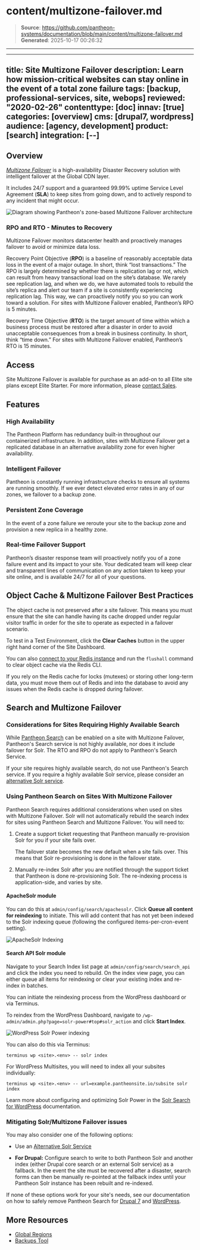 # content/multizone-failover.md

> **Source**: https://github.com/pantheon-systems/documentation/blob/main/content/multizone-failover.md
> **Generated**: 2025-10-17 00:26:32

---

---
title: Site Multizone Failover
description: Learn how mission-critical websites can stay online in the event of a total zone failure
tags: [backup, professional-services, site, webops]
reviewed: "2020-02-26"
contenttype: [doc]
innav: [true]
categories: [overview]
cms: [drupal7, wordpress]
audience: [agency, development]
product: [search]
integration: [--]
---

## Overview

[<dfn id="mzfailover">Multizone Failover</dfn>](https://pantheon.io/features/disaster-recovery?docs) is a high-availability Disaster Recovery solution with intelligent failover at the Global CDN layer.

It includes 24/7 support and a guaranteed 99.99% uptime Service Level Agreement (**SLA**) to keep sites from going down, and to actively respond to any incident that might occur.

![Diagram showing Pantheon's zone-based Multizone Failover architecture](../images/site-mz-diagram.png)

### RPO and RTO - Minutes to Recovery

Multizone Failover monitors datacenter health and proactively manages failover to avoid or minimize data loss.

Recovery Point Objective (**RPO**) is a baseline of reasonably acceptable data loss in the event of a major outage. In short, think “lost transactions.” The RPO is largely determined by whether there is replication lag or not, which can result from heavy transactional load on the site’s database. We rarely see replication lag, and when we do, we have automated tools to rebuild the site’s replica and alert our team if a site is consistently experiencing replication lag. This way, we can proactively notify you so you can work toward a solution. For sites with Multizone Failover enabled, Pantheon’s RPO is 5 minutes.

Recovery Time Objective (**RTO**) is the target amount of time within which a business process must be restored after a disaster in order to avoid unacceptable consequences from a break in business continuity. In short, think “time down.” For sites with Multizone Failover enabled, Pantheon’s RTO is 15 minutes.

## Access

Site Multizone Failover is available for purchase as an add-on to all Elite site plans except Elite Starter. For more information, please [contact Sales](https://pantheon.io/contact-us?docs).

## Features

### High Availability

The Pantheon Platform has redundancy built-in throughout our containerized infrastructure. In addition, sites with Multizone Failover get a replicated database in an alternative availability zone for even higher availability.

### Intelligent Failover

Pantheon is constantly running infrastructure checks to ensure all systems are running smoothly. If we ever detect elevated error rates in any of our zones, we failover to a backup zone.

### Persistent Zone Coverage

In the event of a zone failure we reroute your site to the backup zone and provision a new replica in a healthy zone.

### Real-time Failover Support

Pantheon’s disaster response team will proactively notify you of a zone failure event and its impact to your site. Your dedicated team will keep clear and transparent lines of communication on any action taken to keep your site online, and is available 24/7 for all of your questions.

## Object Cache & Multizone Failover Best Practices

The object cache is not preserved after a site failover. This means you must ensure that the site can handle having its cache dropped under regular visitor traffic in order for the site to operate as expected in a failover scenario.

To test in a Test Environment, click the **Clear Caches** button in the upper right hand corner of the Site Dashboard.

You can also [connect to your Redis instance](/object-cache/cli) and run the `flushall` command to clear object cache via the Redis CLI.

If you rely on the Redis cache for locks (mutexes) or storing other long-term data, you must move them out of Redis and into the database to avoid any issues when the Redis cache is dropped during failover.

## Search and Multizone Failover

### Considerations for Sites Requiring Highly Available Search

While [Pantheon Search](/solr) can be enabled on a site with Multizone Failover, Pantheon's Search service is not highly available, nor does it include failover for Solr. The RTO and RPO do not apply to Pantheon's Search Service.

If your site requires highly available search, do not use Pantheon's Search service. If you require a highly available Solr service, please consider an [alternative Solr service](/solr#alternatives-to-pantheons-solr-service).

### Using Pantheon Search on Sites With Multizone Failover

Pantheon Search requires additional considerations when used on sites with Multizone Failover. Solr will not automatically rebuild the search index for sites using Pantheon Search and Multizone Failover. You will need to:

1. Create a support ticket requesting that Pantheon manually re-provision Solr for you if your site fails over.

    <Alert title="Note"  type="info" >

    The failover state becomes the new default when a site fails over. This means that Solr re-provisioning is done in the failover state.

    </Alert>

1. Manually re-index Solr after you are notified through the support ticket that Pantheon is done re-provisioning Solr. The re-indexing process is application-side, and varies by site.

<TabList>

<Tab title="Drupal" id="solr-d7" active={true}>

#### ApacheSolr module

You can do this at `admin/config/search/apachesolr`. Click **Queue all content for reindexing** to initiate. This will add content that has not yet been indexed to the Solr indexing queue (following the configured items-per-cron-event setting).

![ApacheSolr Indexing](../images/d7-solr-reindex.png)

#### Search API Solr module

Navigate to your Search Index list page at `admin/config/search/search_api` and click the index you need to rebuild. On the index view page, you can either queue all items for reindexing or clear your existing index and re-index in batches.

</Tab>

<Tab title="WordPress" id="solr-wp">

You can initiate the reindexing process from the WordPress dashboard or via Terminus.

To reindex from the WordPress Dashboard, navigate to `/wp-admin/admin.php?page=solr-power#top#solr_action` and click **Start Index**.

![WordPress Solr Power indexing](../images/solr-power-index.png)

You can also do this via Terminus:

```bash{promptUser: user}
terminus wp <site>.<env> -- solr index
```

For WordPress Multisites, you will need to index all your subsites individually:

```bash{promptUser: user
terminus wp <site>.<env> -- url=example.pantheonsite.io/subsite solr index
```

Learn more about configuring and optimizing Solr Power in the [Solr Search for WordPress](/guides/wordpress-developer/wordpress-solr) documentation.

</Tab>

</TabList>

### Mitigating Solr/Multizone Failover issues

You may also consider one of the following options:

- Use an [Alternative Solr Service](/solr#alternatives-to-pantheons-search-service)

- **For Drupal:** Configure search to write to both Pantheon Solr and another index (either Drupal core search or an external Solr service) as a fallback. In the event the site must be recovered after a disaster, search forms can then be manually re-pointed at the fallback index until your Pantheon Solr instance has been rebuilt and re-indexed.

If none of these options work for your site's needs, see our documentation on how to safely remove Pantheon Search for [Drupal 7](/guides/solr-drupal/solr-drupal-7/#safely-remove-solr) and [WordPress](/guides/wordpress-developer/wordpress-solr/#safely-remove-solr).

## More Resources

- [Global Regions](/regions)
- [Backups Tool](/guides/backups)
